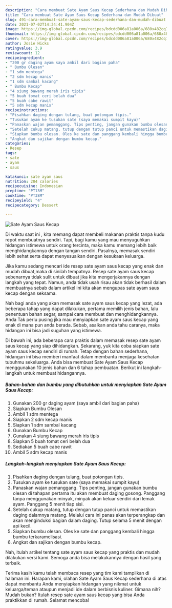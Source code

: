 ```yaml
---
description: "Cara membuat Sate Ayam Saus Kecap Sederhana dan Mudah Dibuat"
title: "Cara membuat Sate Ayam Saus Kecap Sederhana dan Mudah Dibuat"
slug: 491-cara-membuat-sate-ayam-saus-kecap-sederhana-dan-mudah-dibuat
date: 2021-07-02T14:34:41.904Z
image: https://img-global.cpcdn.com/recipes/bdcdd006a81a006a/680x482cq70/sate-ayam-saus-kecap-foto-resep-utama.jpg
thumbnail: https://img-global.cpcdn.com/recipes/bdcdd006a81a006a/680x482cq70/sate-ayam-saus-kecap-foto-resep-utama.jpg
cover: https://img-global.cpcdn.com/recipes/bdcdd006a81a006a/680x482cq70/sate-ayam-saus-kecap-foto-resep-utama.jpg
author: Josie Hicks
ratingvalue: 3.9
reviewcount: 12
recipeingredient:
- "200 gr daging ayam saya ambil dari bagian paha"
- " Bumbu Olesan"
- "1 sdm mentega"
- "2 sdm kecap manis"
- "1 sdm sambal kacang"
- " Bumbu Kecap"
- "4 siung bawang merah iris tipis"
- "5 buah tomat ceri belah dua"
- "5 buah cabe rawit"
- "5 sdm kecap manis"
recipeinstructions:
- "Pisahkan daging dengan tulang, buat potongan tipis."
- "Tusukan ayam ke tusukan sate (saya memakai sumpit kayu)"
- "Panaskan wajan pemanggang. Tips penting, jangan gunakan bumbu olesan di tahapan pertama itu akan membuat daging gosong. Panggang tanpa menggunakan minyak, minyak akan keluar sendiri dari lemak ayam. Panggang 5 menit tiap sisi."
- "Setelah cukup matang, tutup dengan tutup panci untuk memastikan daging dalamnya matang. Melalui cara ini panas akan terperangkap dan akan menginduksi bagian dalam daging. Tutup selama 5 menit dengan api kecil."
- "Siapkan bumbu olesan. Oles ke sate dan panggang kembali hingga bumbu terkaramelisasi."
- "Angkat dan sajikan dengan bumbu kecap."
categories:
- Resep
tags:
- sate
- ayam
- saus

katakunci: sate ayam saus 
nutrition: 204 calories
recipecuisine: Indonesian
preptime: "PT13M"
cooktime: "PT38M"
recipeyield: "4"
recipecategory: Dessert

---
```



![Sate Ayam Saus Kecap](https://img-global.cpcdn.com/recipes/bdcdd006a81a006a/680x482cq70/sate-ayam-saus-kecap-foto-resep-utama.jpg)

Di waktu  saat ini , kita memang dapat membeli makanan praktis tanpa kudu repot membuatnya sendiri. Tapi, bagi kamu yang mau menyuguhkan hidangan istimewa untuk orang tercinta, maka kamu memang lebih baik menghidangkannya dengan tangan sendiri. Pasalnya, memasak sendiri lebih sehat serta dapat menyesuaikan dengan kesukaan keluarga.

Jika kamu sedang mencari ide resep sate ayam saus kecap yang enak dan mudah dibuat,maka di sinilah tempatnya. Resep sate ayam saus kecap  sebenarnya tidak sulit untuk dibuat jika kita mengerjakannya dengan langkah yang tepat. Namun, anda tidak usah risau akan tidak berhasil dalam membuatnya 
sebab dalam artikel ini kita akan mengupas sate ayam saus kecap dengan seksama.  



Nah bagi anda yang akan memasak sate ayam saus kecap yang lezat, ada beberapa tahap yang dapat dilakukan, pertama memilih jenis bahan, lalu penentuan bahan segar, sampai cara membuat dan menghidangkannya. Anda Tak perlu pusing jika mau menyiapkan sate ayam saus kecap yang enak di mana pun anda berada. Sebab, asalkan anda  tahu caranya, maka hidangan ini bisa jadi suguhan yang istimewa.

Di bawah ini, ada beberapa cara praktis  dalam memasak resep sate ayam saus kecap yang siap dihidangkan. Sekarang, yuk kita coba siapkan sate ayam saus kecap sendiri di rumah. Tetap dengan bahan sederhana, hidangan ini bisa memberi manfaat dalam membantu menjaga kesehatan tubuhmu sekeluarga. Anda bisa membuat Sate Ayam Saus Kecap menggunakan 10 jenis bahan dan 6 tahap pembuatan. Berikut ini langkah-langkah untuk membuat hidangannya.

<!--inarticleads1-->

##### Bahan-bahan dan bumbu yang dibutuhkan untuk menyiapkan Sate Ayam Saus Kecap:

1. Gunakan 200 gr daging ayam (saya ambil dari bagian paha)
1. Siapkan  Bumbu Olesan
1. Ambil 1 sdm mentega
1. Siapkan 2 sdm kecap manis
1. Siapkan 1 sdm sambal kacang
1. Gunakan  Bumbu Kecap
1. Gunakan 4 siung bawang merah iris tipis
1. Siapkan 5 buah tomat ceri belah dua
1. Sediakan 5 buah cabe rawit
1. Ambil 5 sdm kecap manis




<!--inarticleads2-->

##### Langkah-langkah menyiapkan Sate Ayam Saus Kecap:

1. Pisahkan daging dengan tulang, buat potongan tipis.
1. Tusukan ayam ke tusukan sate (saya memakai sumpit kayu)
1. Panaskan wajan pemanggang. Tips penting, jangan gunakan bumbu olesan di tahapan pertama itu akan membuat daging gosong. Panggang tanpa menggunakan minyak, minyak akan keluar sendiri dari lemak ayam. Panggang 5 menit tiap sisi.
1. Setelah cukup matang, tutup dengan tutup panci untuk memastikan daging dalamnya matang. Melalui cara ini panas akan terperangkap dan akan menginduksi bagian dalam daging. Tutup selama 5 menit dengan api kecil.
1. Siapkan bumbu olesan. Oles ke sate dan panggang kembali hingga bumbu terkaramelisasi.
1. Angkat dan sajikan dengan bumbu kecap.




Nah, itulah artikel tentang  sate ayam saus kecap  yang praktis dan mudah dilakukan versi kami. Semoga anda bisa melakukannya dengan hasil yang terbaik. 

Terima kasih kamu telah membaca resep yang tim kami tampilkan di halaman ini. Harapan kami, olahan  Sate Ayam Saus Kecap sederhana di atas dapat membantu Anda menyiapkan hidangan yang nikmat untuk keluarga/teman ataupun menjadi ide dalam berbisnis kuliner. Gimana nih? Mudah bukan? Itulah resep sate ayam saus kecap yang bisa Anda praktikkan di rumah. Selamat mencoba!


